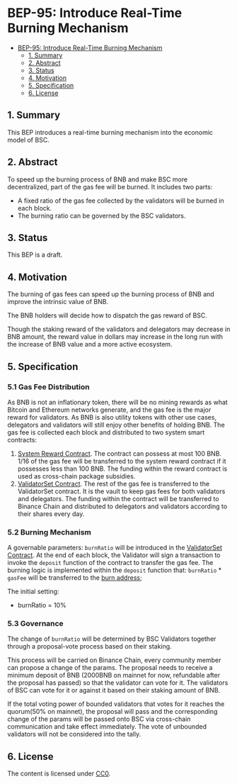 # BEP-95: Introduce Real-Time Burning Mechanism

- [BEP-95: Introduce Real-Time Burning Mechanism](#bep-95-introduce-real-time-burning-mechanism)
    - [1. Summary](#1-summary)
    - [2. Abstract](#2-abstract)
    - [3. Status](#3-status)
    - [4. Motivation](#4-motivation)
    - [5. Specification](#5-specification)
    - [6. License](#6-license)

## 1. Summary

This BEP introduces a real-time burning mechanism into the economic model of BSC.

## 2. Abstract

To speed up the burning process of BNB and make BSC more decentralized, part of the gas fee will be burned. It includes two parts:

+ A fixed ratio of the gas fee collected by the validators will be burned in each block.
+ The burning ratio can be governed by the BSC validators.


## 3. Status

This BEP is a draft.

## 4. Motivation

The burning of gas fees can speed up the burning process of BNB and improve the intrinsic value of BNB.

The BNB holders will decide how to dispatch the gas reward of BSC.

Though the staking reward of the validators and delegators may decrease in BNB amount, the reward value in dollars may increase in the long run with the increase of BNB value and a more active ecosystem.

## 5. Specification

### 5.1 Gas Fee Distribution

As BNB is not an inflationary token, there will be no mining rewards as what Bitcoin and Ethereum networks generate, and the gas fee is the major reward for validators. As BNB is also utility tokens with other use cases, delegators and validators will still enjoy other benefits of holding BNB. The gas fee is collected each block and distributed to two system smart contracts:

1. [System Reward Contract](https://bscscan.com/address/0x0000000000000000000000000000000000001002). The contract can possess at most 100 BNB. 1/16 of the gas fee will be transferred to the system reward contract if it possesses less than 100 BNB. The funding within the reward contract is used as cross-chain package subsidies.
2. [ValidatorSet Contract](https://bscscan.com/address/0x0000000000000000000000000000000000001000). The rest of the gas fee is transferred to the ValidatorSet contract. It is the vault to keep gas fees for both validators and delegators. The funding within the contract will be transferred to Binance Chain and distributed to delegators and validators according to their shares every day.

### 5.2 Burning Mechanism

A governable parameters: `burnRatio` will be introduced in the [ValidatorSet Contract](https://bscscan.com/address/0x0000000000000000000000000000000000001000). At the end of each block, the Validator will sign a transaction to invoke the `deposit` function of the contract to transfer the gas fee. The burning logic is implemented within the `deposit` function that:  `burnRatio` * `gasFee` will be transferred to the [burn address](https://bscscan.com/address/0x000000000000000000000000000000000000dead);

The initial setting:

+ burnRatio = 10%

### 5.3 Governance

The change of `burnRatio` will be determined by BSC Validators together through a proposal-vote process based on their staking.

This process will be carried on Binance Chain, every community member can propose a change of the params. The proposal needs to receive a minimum deposit of BNB (2000BNB on mainnet for now, refundable after the proposal has passed) so that the validator can vote for it. The validators of BSC can vote for it or against it based on their staking amount of BNB.

If the total voting power of bounded validators that votes for it reaches the quorum(50% on mainnet), the proposal will pass and the corresponding change of the params will be passed onto BSC via cross-chain communication and take effect immediately. The vote of unbounded validators will not be considered into the tally.


## 6. License

The content is licensed under [CC0](https://creativecommons.org/publicdomain/zero/1.0/).
